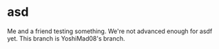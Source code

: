 asd
===

Me and a friend testing something. We're not advanced enough for asdf yet.
This branch is YoshiMad08's branch.
